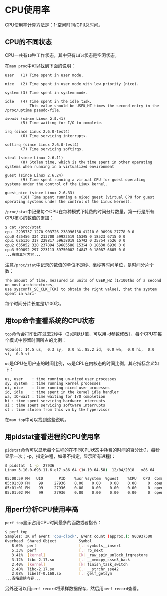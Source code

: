 <!-- toc -->
# CPU使用率

CPU使用率计算方法是：1-空闲时间/CPU总时间。

## CPU的不同状态

CPU一共有`10`种工作状态，其中只有`idle`状态是空闲状态。

在`man proc`中可以找到下面的说明：

```
user   (1) Time spent in user mode.

nice   (2) Time spent in user mode with low priority (nice).

system (3) Time spent in system mode.

idle   (4) Time spent in the idle task. 
           This value should be USER_HZ times the second entry in the /proc/uptime pseudo-file.

iowait (since Linux 2.5.41)
       (5) Time waiting for I/O to complete.

irq (since Linux 2.6.0-test4)
       (6) Time servicing interrupts.

softirq (since Linux 2.6.0-test4)
       (7) Time servicing softirqs.

steal (since Linux 2.6.11)
       (8) Stolen time, which is the time spent in other operating systems when running in a virtualized environment

guest (since Linux 2.6.24)
       (9) Time spent running a virtual CPU for guest operating systems under the control of the Linux kernel.

guest_nice (since Linux 2.6.33)
       (10) Time spent running a niced guest (virtual CPU for guest operating systems under the control of the Linux kernel).
```

`/proc/stat`中记录每个CPU在每种模式下耗费的时间分片数量，第一行是所有CPU核心的数值的累加：

```bash
$ cat /proc/stat
cpu  2295737 1270 903726 238996130 61210 0 90996 27778 0 0
cpu0 435456 334 213700 59922519 15305 0 18523 6715 0 0
cpu1 626136 317 229817 59638019 15702 0 35754 7526 0 0
cpu2 635052 320 237094 59685588 15354 0 18630 6930 0 0
cpu3 599092 297 223113 59750002 14847 0 18087 6605 0 0
...省略其它内容...
```

注意`/proc/stat`中记录的数值的单位不是秒、毫秒等时间单位，是时间分片个数：

	The amount of time, measured in units of USER_HZ (1/100ths of a second on most architectures,
	use sysconf(_SC_CLK_TCK) to obtain the right value), that the system spent in vari‐

每个时间分片长度是1/100秒。

## 用top命令查看系统的CPU状态

`top`命令会打印出在过去2秒中（2s是默认值，可以用-d参数修改），每个CPU在每个模式中停留时间所占的比例：

	%Cpu(s): 14.5 us,  0.3 sy,  0.0 ni, 85.2 id,  0.0 wa,  0.0 hi,  0.0 si,  0.0 st

`us`是CPU在用户态的时间比例，`sy`是CPU在内核态的时间比例，其它指标含义如下：

	us, user    : time running un-niced user processes
	sy, system  : time running kernel processes
	ni, nice    : time running niced user processes
	id, idle    : time spent in the kernel idle handler
	wa, IO-wait : time waiting for I/O completion
	hi : time spent servicing hardware interrupts
	si : time spent servicing software interrupts
	st : time stolen from this vm by the hypervisor

在`man top`中可以找到这些说明。

## 用pidstat查看进程的CPU使用率

`pidstat`命令可以显示每个进程的在不同CPU状态中耗费的时间的百分比(1，每秒显示一次；-p，指定进程，如果不指定，显示所有进程)：

```bash
$ pidstat  1 -p  27936
Linux 3.10.0-693.11.6.el7.x86_64 (10.10.64.58) 	12/04/2018 	_x86_64_	(4 CPU)

05:00:59 PM   UID       PID    %usr %system  %guest    %CPU   CPU  Command
05:01:00 PM    99     27936    0.00    0.00    0.00    0.00     0  openresty
05:01:01 PM    99     27936    0.00    0.00    0.00    0.00     0  openresty
05:01:02 PM    99     27936    0.00    0.00    0.00    0.00     0  openresty
```

## 用perf分析CPU使用率高

`perf top`显示占用CPU时间最多的函数或者指令：

```bash
$ perf top
Samples: 3K of event 'cpu-clock', Event count (approx.): 903937500
Overhead  Shared Object          Symbol
   8.69%  perf                   [.] symbols__insert
   5.33%  perf                   [.] rb_next
   3.41%  [kernel]               [k] _raw_spin_unlock_irqrestore
   3.12%  libc-2.17.so           [.] __memcpy_ssse3_back
   2.40%  [kernel]               [k] finish_task_switch
   2.40%  libc-2.17.so           [.] __strchr_sse42
   2.08%  libelf-0.168.so        [.] gelf_getsym
...省略后续内容...
```

另外还可以用`perf record`将采样数据保存，然后用`perf record`查看。
